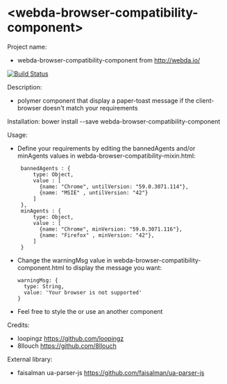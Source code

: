# \<webda-browser-compatibility-component\>

Project name:

 - webda-browser-compatibility-component from http://webda.io/

[![Build Status](https://travis-ci.org/loopingz/webda-browser-compatibility-component.svg?branch=master)](https://travis-ci.org/loopingz/webda-browser-compatibility-component)

Description:

 - polymer component that display a paper-toast message if the client-browser doesn't match your requirements

Installation: bower install --save webda-browser-compatibility-component

Usage:

 - Define your requirements by editing the bannedAgents and/or minAgents values in webda-browser-compatibility-mixin.html:

        bannedAgents : {
            type: Object,
            value : [
              {name: "Chrome", untilVersion: "59.0.3071.114"},
              {name: "MSIE" , untilVersion: "42"}
            ]
        },
        minAgents : {
            type: Object,
            value : [
              {name: "Chrome", minVersion: "59.0.3071.116"},
              {name: "Firefox" , minVersion: "42"},
            ]
        }

 - Change the warningMsg value in webda-browser-compatibility-component.html to display the message you want:

       warningMsg: {
         type: String,
         value: 'Your browser is not supported'
       }

- Feel free to style the <paper-toast> or use an another component  


Credits:
 - loopingz https://github.com/loopingz
 - 8llouch  https://github.com/8llouch

External library:
 - faisalman ua-parser-js  https://github.com/faisalman/ua-parser-js
